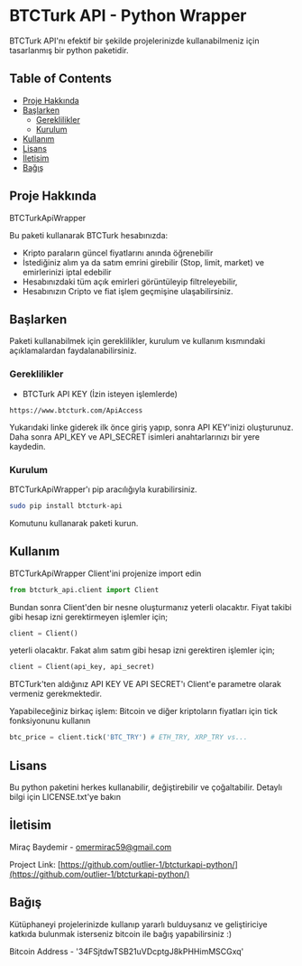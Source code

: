 # BTCTurk API - Python Wrapper

BTCTurk API'nı efektif bir şekilde projelerinizde kullanabilmeniz için tasarlanmış bir python paketidir.

<!-- TABLE OF CONTENTS -->
## Table of Contents

* [Proje Hakkında](#proje-hakkında)
* [Başlarken](#başlarken)
  * [Gereklilikler](#gereklilikler)
  * [Kurulum](#kurulum)
* [Kullanım](#kullanım)
* [Lisans](#lisans)
* [İletisim](#i̇letisim)
* [Bağış](#bağış)



<!-- Proje Hakkında -->
## Proje Hakkında

BTCTurkApiWrapper

Bu paketi kullanarak BTCTurk hesabınızda:
* Kripto paraların güncel fiyatlarını anında öğrenebilir
* İstediğiniz alım ya da satım emrini girebilir (Stop, limit, market) ve emirlerinizi iptal edebilir
* Hesabınızdaki tüm açık emirleri görüntüleyip filtreleyebilir,
* Hesabınızın Cripto ve fiat işlem geçmişine ulaşabilirsiniz.


<!-- GETTING STARTED -->
## Başlarken

Paketi kullanabilmek için gereklilikler, kurulum ve kullanım kısmındaki açıklamalardan faydalanabilirsiniz.

### Gereklilikler
 
* BTCTurk API KEY (İzin isteyen işlemlerde)
```
https://www.btcturk.com/ApiAccess
```
Yukarıdaki linke giderek ilk önce giriş yapıp, sonra API KEY'inizi oluşturunuz.
Daha sonra API_KEY ve API_SECRET isimleri anahtarlarınızı bir yere kaydedin.

### Kurulum

BTCTurkApiWrapper'ı pip aracılığıyla kurabilirsiniz. 
```sh
sudo pip install btcturk-api 
```
Komutunu kullanarak paketi kurun.


<!-- USAGE EXAMPLES -->
## Kullanım

BTCTurkApiWrapper Client'ini projenize import edin
```py
from btcturk_api.client import Client
```
Bundan sonra Client'den bir nesne oluşturmanız yeterli olacaktır.
Fiyat takibi gibi hesap izni gerektirmeyen işlemler için;
```py
client = Client()
```
yeterli olacaktır. Fakat alım satım gibi hesap izni gerektiren işlemler için;
```py
client = Client(api_key, api_secret)
```
BTCTurk'ten aldığınız API KEY VE API SECRET'ı Client'e parametre olarak vermeniz gerekmektedir.

Yapabileceğiniz birkaç işlem:
Bitcoin ve diğer kriptoların fiyatları için tick fonksiyonunu kullanın
```py
btc_price = client.tick('BTC_TRY') # ETH_TRY, XRP_TRY vs...
```



<!-- LICENSE -->
## Lisans

Bu python paketini herkes kullanabilir, değiştirebilir ve çoğaltabilir. Detaylı bilgi için LICENSE.txt'ye bakın



<!-- CONTACT -->
## İletisim

Miraç Baydemir -  omermirac59@gmail.com

Project Link: [https://github.com/outlier-1/btcturkapi-python/](https://github.com/outlier-1/btcturkapi-python/)

<!-- CONTACT -->
## Bağış
Kütüphaneyi projelerinizde kullanıp yararlı bulduysanız ve geliştiriciye katkıda bulunmak isterseniz bitcoin ile bağış yapabilirsiniz :)

Bitcoin Address - '34FSjtdwTSB21uVDcptgJ8kPHHimMSCGxq'

